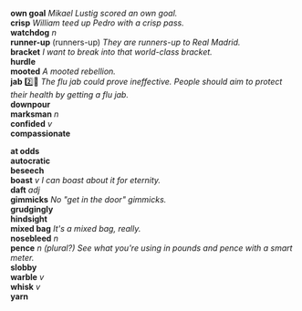 
__own goal__ _Mikael Lustig scored an own goal._  
__crisp__ _William teed up Pedro with a crisp pass._  
__watchdog__ _n_  
__runner-up__ (runners-up) _They are runners-up to Real Madrid._  
__bracket__ _I want to break into that world-class bracket._  
__hurdle__  
__mooted__ _A mooted rebellion._  
__jab__ :two::shit: _The flu jab could prove ineffective._ _People should aim to protect their health by getting a flu jab._  
__downpour__  
__marksman__ _n_  
__confided__ _v_  
__compassionate__  

__at odds__  
__autocratic__  
__beseech__  
__boast__ _v_ _I can boast about it for eternity._  
__daft__ _adj_  
__gimmicks__ _No "get in the door" gimmicks._  
__grudgingly__  
__hindsight__  
__mixed bag__ _It's a mixed bag, really._  
__nosebleed__ _n_  
__pence__ _n_ _(plural?)_ _See what you're using in pounds and pence with a smart meter._  
__slobby__  
__warble__ _v_  
__whisk__ _v_  
__yarn__  
